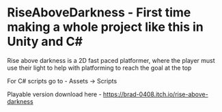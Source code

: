 # RiseAboveDarkness - First time making a whole project like this in Unity and C#

Rise above darkness is a 2D fast paced platformer, where the player must use their light to help with platforming to reach the goal at the top

For C# scripts go to - Assets -> Scripts 

Playable version download here - https://brad-0408.itch.io/rise-above-darkness
